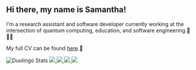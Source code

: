 ## Hi there, my name is Samantha!

I'm a research assistant and software developer currently working at the intersection of quantum computing, education, and software engineering.🧮👩‍💻

My full CV can be found [here](https://samantha-norrie.github.io/).📜


<img src="https://duolingo-stats-card.vercel.app/api?username=SamanthaWholeSam&theme=github-dark&sort=xp" alt="Duolingo Stats"/>
<a href="https://www.goodreads.com/user/show/44466349-samantha">
<img src="https://img.shields.io/badge/Goodreads-372213.svg?style=for-the-badge&logo=Goodreads&logoColor=white"/>
</a>
<a href="https://www.researchgate.net/profile/Samantha-Norrie">
<img src="https://img.shields.io/badge/ResearchGate-00CCBB.svg?style=for-the-badge&logo=ResearchGate&logoColor=white"/>
</a>
<a href="">
<img src="https://img.shields.io/badge/Strava-FC4C02.svg?style=for-the-badge&logo=Strava&logoColor=white"/>
</a>
<a href="
https://members.onepeloton.com/members/acnlsamanth">
<img src="https://img.shields.io/badge/Peloton-181A1D.svg?style=for-the-badge&logo=Peloton&logoColor=white"/>
</a>
